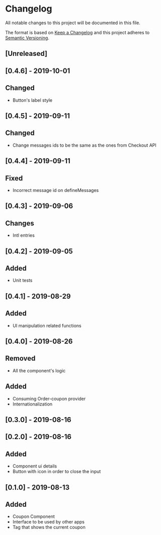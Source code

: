 # Changelog

All notable changes to this project will be documented in this file.

The format is based on [Keep a Changelog](http://keepachangelog.com/en/1.0.0/)
and this project adheres to [Semantic Versioning](http://semver.org/spec/v2.0.0.html).

## [Unreleased]

## [0.4.6] - 2019-10-01

## Changed

- Button's label style

## [0.4.5] - 2019-09-11

## Changed

- Change messages ids to be the same as the ones from Checkout API

## [0.4.4] - 2019-09-11

## Fixed

- Incorrect message id on defineMessages

## [0.4.3] - 2019-09-06

## Changes

- Intl entries

## [0.4.2] - 2019-09-05

## Added

- Unit tests

## [0.4.1] - 2019-08-29

## Added

- UI manipulation related functions

## [0.4.0] - 2019-08-26

## Removed

- All the component's logic

## Added

- Consuming Order-coupon provider
- Internationalization

## [0.3.0] - 2019-08-16

## [0.2.0] - 2019-08-16

## Added

- Component ui details
- Button with icon in order to close the input

## [0.1.0] - 2019-08-13

## Added

- Coupon Component
- Interface to be used by other apps
- Tag that shows the current coupon

